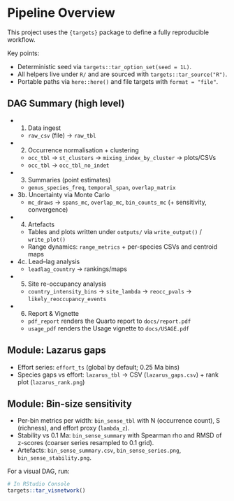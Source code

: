 # Pipeline Overview

This project uses the `{targets}` package to define a fully reproducible workflow.

Key points:
- Deterministic seed via `targets::tar_option_set(seed = 1L)`.
- All helpers live under `R/` and are sourced with `targets::tar_source("R")`.
- Portable paths via `here::here()` and file targets with `format = "file"`.

## DAG Summary (high level)

- 1. Data ingest
  - `raw_csv` (file) → `raw_tbl`
- 2. Occurrence normalisation + clustering
  - `occ_tbl` → `st_clusters` → `mixing_index_by_cluster` → plots/CSVs
  - `occ_tbl` → `occ_tbl_no_indet`
- 3. Summaries (point estimates)
  - `genus_species_freq`, `temporal_span`, `overlap_matrix`
- 3b. Uncertainty via Monte Carlo
  - `mc_draws` → `spans_mc`, `overlap_mc`, `bin_counts_mc` (+ sensitivity, convergence)
- 4. Artefacts
  - Tables and plots written under `outputs/` via `write_output()` / `write_plot()`
  - Range dynamics: `range_metrics` + per-species CSVs and centroid maps
- 4c. Lead–lag analysis
  - `leadlag_country` → rankings/maps
- 5. Site re-occupancy analysis
  - `country_intensity_bins` → `site_lambda` → `reocc_pvals` → `likely_reoccupancy_events`
- 6. Report & Vignette
  - `pdf_report` renders the Quarto report to `docs/report.pdf`
  - `usage_pdf` renders the Usage vignette to `docs/USAGE.pdf`

## Module: Lazarus gaps

- Effort series: `effort_ts` (global by default; 0.25 Ma bins)
- Species gaps vs effort: `lazarus_tbl` → CSV (`lazarus_gaps.csv`) + rank plot (`lazarus_rank.png`)

## Module: Bin-size sensitivity

- Per-bin metrics per width: `bin_sense_tbl` with N (occurrence count), S (richness), and effort proxy (`lambda_z`).
- Stability vs 0.1 Ma: `bin_sense_summary` with Spearman rho and RMSD of z-scores (coarser series resampled to 0.1 grid).
- Artefacts: `bin_sense_summary.csv`, `bin_sense_series.png`, `bin_sense_stability.png`.

For a visual DAG, run:

```r
# In RStudio Console
targets::tar_visnetwork()
```
